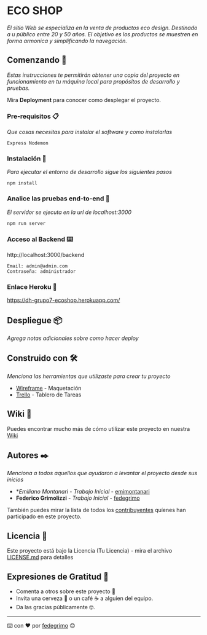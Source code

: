 # ECO SHOP

_El sitio Web se especializa en la venta de productos eco design. Destinado a u público entre 20 y 50 años. El objetivo es los productos se muestren en forma armonica y simplificando la navegación._

## Comenzando 🚀

_Estas instrucciones te permitirán obtener una copia del proyecto en funcionamiento en tu máquina local para propósitos de desarrollo y pruebas._

Mira **Deployment** para conocer como desplegar el proyecto.


### Pre-requisitos 📋

_Que cosas necesitas para instalar el software y como instalarlas_

```
Express Nodemon
```

### Instalación 🔧

_Para ejecutar el entorno de desarrollo sigue los siguientes pasos_

```
npm install
```

### Analice las pruebas end-to-end 🔩

_El servidor se ejecuta en la url de localhost:3000_

```
npm run server
```

### Acceso al Backend ⌨️

http://localhost:3000/backend

```
Email: admin@admin.com
Contraseña: administrador
```

### Enlace Heroku 🔗

https://dh-grupo7-ecoshop.herokuapp.com/

## Despliegue 📦

_Agrega notas adicionales sobre como hacer deploy_

## Construido con 🛠️

_Menciona las herramientas que utilizaste para crear tu proyecto_

* [Wireframe](http://www.wireframe.cc/) - Maquetación
* [Trello](https://trello.com/) - Tablero de Tareas


## Wiki 📖

Puedes encontrar mucho más de cómo utilizar este proyecto en nuestra [Wiki](https://github.com/tu/proyecto/wiki)

## Autores ✒️

_Menciona a todos aquellos que ayudaron a levantar el proyecto desde sus inicios_

* **Emiliano Montanari* - *Trabajo Inicial* - [emimontanari](https://github.com/emimontanari)
* **Federico Grimolizzi** - *Trabajo Inicial* - [fedegrimo](https://github.com/fedegrimo)

También puedes mirar la lista de todos los [contribuyentes](https://github.com/fedegrimo/grupo_7_EcoShop/graphs/contributors) quíenes han participado en este proyecto. 

## Licencia 📄

Este proyecto está bajo la Licencia (Tu Licencia) - mira el archivo [LICENSE.md](LICENSE.md) para detalles

## Expresiones de Gratitud 🎁

* Comenta a otros sobre este proyecto 📢
* Invita una cerveza 🍺 o un café ☕ a alguien del equipo. 
* Da las gracias públicamente 🤓.


---
⌨️ con ❤️ por [fedegrimo](https://github.com/fedegrimo) 😊
